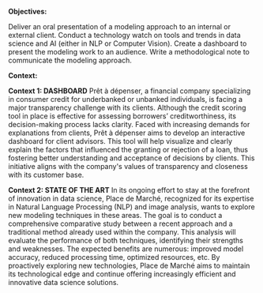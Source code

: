 **Objectives:**

Deliver an oral presentation of a modeling approach to an internal or external client.
Conduct a technology watch on tools and trends in data science and AI (either in NLP or Computer Vision).
Create a dashboard to present the modeling work to an audience.
Write a methodological note to communicate the modeling approach.

**Context:**

**Context 1: DASHBOARD**
Prêt à dépenser, a financial company specializing in consumer credit for underbanked or unbanked individuals, is facing a major transparency challenge with its clients. Although the credit scoring tool in place is effective for assessing borrowers’ creditworthiness, its decision-making process lacks clarity. Faced with increasing demands for explanations from clients, Prêt à dépenser aims to develop an interactive dashboard for client advisors. This tool will help visualize and clearly explain the factors that influenced the granting or rejection of a loan, thus fostering better understanding and acceptance of decisions by clients. This initiative aligns with the company's values of transparency and closeness with its customer base.

**Context 2: STATE OF THE ART**
In its ongoing effort to stay at the forefront of innovation in data science, Place de Marché, recognized for its expertise in Natural Language Processing (NLP) and image analysis, wants to explore new modeling techniques in these areas. The goal is to conduct a comprehensive comparative study between a recent approach and a traditional method already used within the company. This analysis will evaluate the performance of both techniques, identifying their strengths and weaknesses. The expected benefits are numerous: improved model accuracy, reduced processing time, optimized resources, etc. By proactively exploring new technologies, Place de Marché aims to maintain its technological edge and continue offering increasingly efficient and innovative data science solutions.

